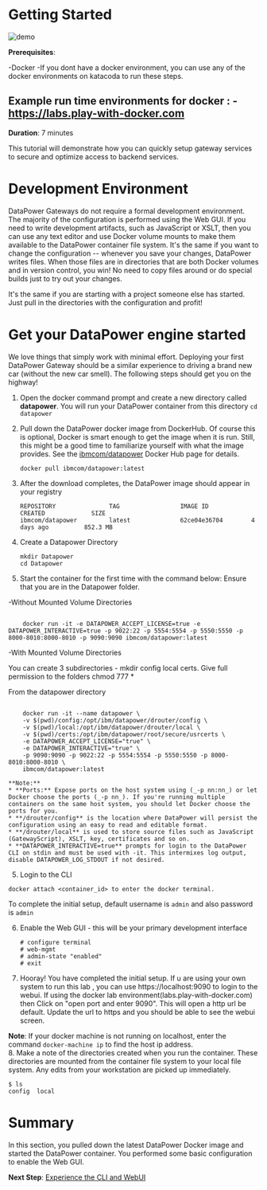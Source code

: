# Getting Started

![demo](start-with-docker.gif)

**Prerequisites**: 

-Docker
-If you dont have a docker environment, you can use any of the docker environments on katacoda to run these steps.

Example run time environments for docker :
-https://labs.play-with-docker.com
-

**Duration**: 7 minutes

This tutorial will demonstrate how you can quickly setup gateway services to secure and optimize access to backend services.


# Development Environment

DataPower Gateways do not require a formal development environment. The majority of the configuration is performed using the Web GUI. If you need to write development artifacts, such as JavaScript or XSLT, then you can use any text editor and use Docker volume mounts to make them available to the DataPower container file system. It's the same if you want to change the configuration -- whenever you save your changes, DataPower writes files. When those files are in directories that are both Docker volumes and in version control, you win! No need to copy files around or do special builds just to try out your changes.

It's the same if you are starting with a project someone else has started. Just pull in the directories with the configuration and profit!

# Get your DataPower engine started

We love things that simply work with minimal effort. Deploying your first DataPower Gateway should be a similar experience to driving a brand new car (without the new car smell). The following steps should get you on the highway!

1. Open the docker command prompt and create a new directory called **datapower**. You will run your DataPower container from this directory `cd datapower`
2. Pull down the DataPower docker image from DockerHub. Of course this is optional, Docker is smart enough to get the image when it is run. Still, this might be a good time to familiarize yourself with what the image provides. See the [ibmcom/datapower](https://hub.docker.com/r/ibmcom/datapower/) Docker Hub page for details.

    ```
    docker pull ibmcom/datapower:latest
    ```

3. After the download completes, the DataPower image should appear in your registry

    ```
    REPOSITORY               TAG                 IMAGE ID            CREATED             SIZE
    ibmcom/datapower         latest              62ce04e36704        4 days ago          852.3 MB
    ```
4. Create a Datapower Directory
    ```
    mkdir Datapower
    cd Datapower
    ```
4. Start the container for the first time with the command below:
    Ensure that you are in the Datapower folder.

-Without Mounted Volume Directories 
```

    docker run -it -e DATAPOWER_ACCEPT_LICENSE=true -e  DATAPOWER_INTERACTIVE=true -p 9022:22 -p 5554:5554 -p 5550:5550 -p 8000-8010:8000-8010 -p 9090:9090 ibmcom/datapower:latest
```
-With Mounted Volume Directories

You can create 3 subdirectories  - 
mkdir config local certs. Give full permission to the folders
chmod 777 *

From the datapower directory

```

    docker run -it --name datapower \
    -v $(pwd)/config:/opt/ibm/datapower/drouter/config \
    -v $(pwd)/local:/opt/ibm/datapower/drouter/local \
    -v $(pwd)/certs:/opt/ibm/datapower/root/secure/usrcerts \
    -e DATAPOWER_ACCEPT_LICENSE="true" \
    -e DATAPOWER_INTERACTIVE="true" \
    -p 9090:9090 -p 9022:22 -p 5554:5554 -p 5550:5550 -p 8000-8010:8000-8010 \
    ibmcom/datapower:latest
```

    **Note:** 
    * **Ports:** Expose ports on the host system using (_-p nn:nn_) or let Docker choose the ports (_-p nn_). If you're running multiple containers on the same host system, you should let Docker choose the ports for you.
    * **/drouter/config** is the location where DataPower will persist the configuration using an easy to read and editable format.
    * **/drouter/local** is used to store source files such as JavaScript (GatewayScript), XSLT, key, certificates and so on.
    * **DATAPOWER_INTERACTIVE=true** prompts for login to the DataPower CLI on stdin and must be used with -it. This intermixes log output, disable DATAPOWER_LOG_STDOUT if not desired.

5. Login to the CLI 

```
docker attach <container_id> to enter the docker terminal.
```
 To complete the initial setup, default username is `admin` and also password is `admin`

6. Enable the Web GUI - this will be your primary development interface
    ```
    # configure terminal
    # web-mgmt
    # admin-state "enabled"
    # exit  
    ```
7. Hooray! You have completed the initial setup. If u are using your own system to run this lab , you can use https://localhost:9090 to login to the webui. 
If using the docker lab environment(labs.play-with-docker.com) then Click on "open port and enter 9090". This will open a http url be default. Update the url to https and you should be able to see the webui screen.

**Note**: If your docker machine is not running on localhost, enter the command `docker-machine ip` to find the host ip address.  
8. Make a note of the directories created when you run the container. These directories are mounted from the container file system to your local file system. Any edits from your workstation are picked up immediately.
```
$ ls
config	local 
```

# Summary

In this section, you pulled down the latest DataPower Docker image and started the DataPower container. You performed some basic configuration to enable the Web GUI.

**Next Step**: [Experience the CLI and WebUI](experience-cli-webgui.md)
